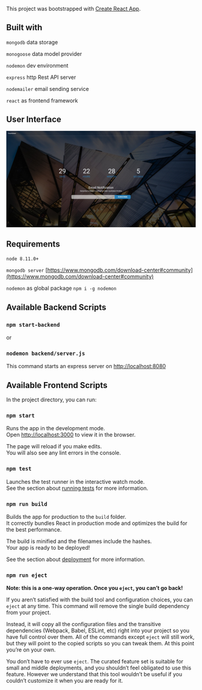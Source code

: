 This project was bootstrapped with [Create React App](https://github.com/facebook/create-react-app).

## Built with
`mongodb` data storage

`monogoose` data model provider

`nodemon` dev environment

`express` http Rest API server

`nodemailer` email sending service

`react` as frontend framework 

## User Interface
![Screen Capture](./screenCapture.jpg)

## Requirements

`node 8.11.0+`

`mongodb server` [https://www.mongodb.com/download-center#community](https://www.mongodb.com/download-center#community)

`nodemon` as global package `npm i -g nodemon`

## Available Backend Scripts

### `npm start-backend` 
or
### `nodemon backend/server.js`

This command starts an express server on [http://localhost:8080](http://localhost:8080)
## Available Frontend Scripts

In the project directory, you can run:

### `npm start`

Runs the app in the development mode.<br>
Open [http://localhost:3000](http://localhost:3000) to view it in the browser.

The page will reload if you make edits.<br>
You will also see any lint errors in the console.

### `npm test`

Launches the test runner in the interactive watch mode.<br>
See the section about [running tests](https://facebook.github.io/create-react-app/docs/running-tests) for more information.

### `npm run build`

Builds the app for production to the `build` folder.<br>
It correctly bundles React in production mode and optimizes the build for the best performance.

The build is minified and the filenames include the hashes.<br>
Your app is ready to be deployed!

See the section about [deployment](https://facebook.github.io/create-react-app/docs/deployment) for more information.

### `npm run eject`

**Note: this is a one-way operation. Once you `eject`, you can’t go back!**

If you aren’t satisfied with the build tool and configuration choices, you can `eject` at any time. This command will remove the single build dependency from your project.

Instead, it will copy all the configuration files and the transitive dependencies (Webpack, Babel, ESLint, etc) right into your project so you have full control over them. All of the commands except `eject` will still work, but they will point to the copied scripts so you can tweak them. At this point you’re on your own.

You don’t have to ever use `eject`. The curated feature set is suitable for small and middle deployments, and you shouldn’t feel obligated to use this feature. However we understand that this tool wouldn’t be useful if you couldn’t customize it when you are ready for it.
